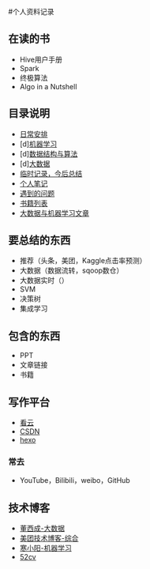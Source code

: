 #个人资料记录


## 在读的书
- Hive用户手册
- Spark
- 终极算法
- Algo in a Nutshell 


## 目录说明
- [日常安排]()
- [d][机器学习](ml/)
- [d][数据结构与算法](algo/)
- [d][大数据](bigdata/)
- [临时记录，今后总结](TEMP.md)
- [个人笔记](note/READMD.md)
- [遇到的问题](PROBLEM.md)
- [书籍列表](BOOKLIST.md)
- [大数据与机器学习文章](article/README.md)

## 要总结的东西
- 推荐（头条，美团，Kaggle点击率预测）
- 大数据（数据流转，sqoop数仓）
- 大数据实时（）
- SVM
- 决策树
- 集成学习

## 包含的东西
- PPT
- 文章链接
- 书籍

## 写作平台
- [看云](https://www.kancloud.cn/@sheldonwong)
- [CSDN](http://https://blog.csdn.net/sheldonwong/)
- [hexo](http://sheldonwong.github.io)

### 常去
- YouTube，Bilibili，weibo，GitHub

## 技术博客
- [董西成-大数据](http://dongxicheng.org/)
- [美团技术博客-综合](https://tech.meituan.com/)
- [寒小阳-机器学习](https://blog.csdn.net/han_xiaoyang)
- [52cv](https://www.52cv.net/)



